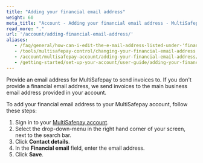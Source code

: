 ```yaml
---
title: "Adding your financial email address"
weight: 60
meta_title: "Account - Adding your financial email address - MultiSafepay Docs"
read_more: "."
url: '/account/adding-financial-email-address/'
aliases:
   - /faq/general/how-can-i-edit-the-e-mail-address-listed-under-'financial-email'-
   - /tools/multisafepay-control/changing-your-financial-email-address
   - /account/multisafepay-account/adding-your-financial-email-address/
   - /getting-started/set-up-your-account/user-guide/adding-your-financial-email-address/
---
```


Provide an email address for MultiSafepay to send invoices to. If you don't provide a financial email address, we send invoices to the main business email address provided in your account.

To add your financial email address to your MultiSafepay account, follow these steps:

1. Sign in to your [MultiSafepay account](https://merchant.multisafepay.com).
2. Select the drop-down-menu in the right hand corner of your screen, next to the search bar.
3. Click **Contact details**. 
4. In the **Financial email** field, enter the email address.
5. Click **Save**. 